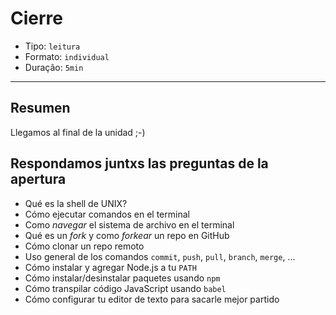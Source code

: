 # Cierre

* Tipo: `leitura`
* Formato: `individual`
* Duração: `5min`

***

## Resumen

Llegamos al final de la unidad ;-)

## Respondamos juntxs las preguntas de la apertura

* Qué es la shell de UNIX?
* Cómo ejecutar comandos en el terminal
* Como _navegar_ el sistema de archivo en el terminal
* Qué es un _fork_ y como _forkear_ un repo en GitHub
* Cómo clonar un repo remoto
* Uso general de los comandos `commit`, `push`, `pull`, `branch`, `merge`, ...
* Cómo instalar y agregar Node.js a tu `PATH`
* Cómo instalar/desinstalar paquetes usando `npm`
* Cómo transpilar código JavaScript usando `babel`
* Cómo configurar tu editor de texto para sacarle mejor partido
